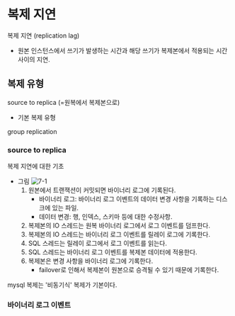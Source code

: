 # 복제 지연
복제 지연 (replication lag)
- 원본 인스턴스에서 쓰기가 발생하는 시간과 해당 쓰기가 복제본에서 적용되는 시간 사이의 지연.

## 복제 유형
source to replica (=원복에서 복제본으로)
- 기본 복제 유형

group replication

### source to replica
복제 지연에 대한 기초
- 그림
   ![7-1](/[SQL]%20mysql%20성능최적화%20선택과%20집중/images/7-1.jpg)
   1. 원본에서 트랜잭션이 커밋되면 바이너리 로그에 기록된다.
      - 바이너리 로그: 바이너리 로그 이벤트의 데이터 변경 사항을 기록하는 디스크에 있는 파일.
      - 데이터 변경: 행, 인덱스, 스키마 등에 대한 수정사항.
   2. 복제본의 IO 스레드는 원복 바이너리 로그에서 로그 이벤트를 덤프한다. 
   3. 복제본의 IO 스레드는 바이너리 로그 이벤트를 릴레이 로그에 기록한다. 
   4. SQL 스레드는 릴레이 로그에서 로그 이벤트를 읽는다. 
   5. SQL 스레드는 바이너리 로그 이벤트를 복제본 데이터에 적용한다. 
   6. 복제본은 변경 사항을 바이너리 로그에 기록한다. 
      - failover로 인해서 복제본이 원본으로 승격될 수 있기 때문에 기록한다. 

mysql 복제는 '비동기식' 복제가 기본이다. 

### 바이너리 로그 이벤트
